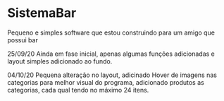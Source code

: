 # SistemaBar
Pequeno e simples software que estou construindo para um amigo que possui bar

25/09/20 Ainda em fase inicial, apenas algumas funções adicionadas e layout simples adicionado ao fundo.

04/10/20 Pequena alteração no layout, adicinado Hover de imagens nas categorias para melhor visual do programa, adicionado produtos as categorias, cada qual tendo no máximo 24 itens.

